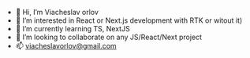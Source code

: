 - 👋 Hi, I’m Viacheslav orlov
- 👀 I’m interested in React or Next.js development with RTK or witout it)
- 🌱 I’m currently learning TS, NextJS
- 💞️ I’m looking to collaborate on any JS/React/Next project
- 📫 viacheslavorlov@gmail.com

<!---
viacheslavorlov/viacheslavorlov is a ✨ special ✨ repository because its `README.md` (this file) appears on your GitHub profile.
You can click the Preview link to take a look at your changes.
--->
